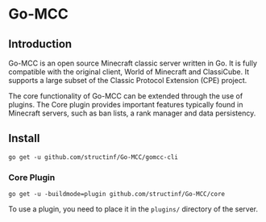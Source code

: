 # Go-MCC

## Introduction

Go-MCC is an open source Minecraft classic server written in Go. It is fully
compatible with the original client, World of Minecraft and ClassiCube. It
supports a large subset of the Classic Protocol Extension (CPE) project.

The core functionality of Go-MCC can be extended through the use of plugins. The
Core plugin provides important features typically found in Minecraft servers,
such as ban lists, a rank manager and data persistency.

## Install

```
go get -u github.com/structinf/Go-MCC/gomcc-cli
```

### Core Plugin

```
go get -u -buildmode=plugin github.com/structinf/Go-MCC/core
```

To use a plugin, you need to place it in the `plugins/` directory of the server.
